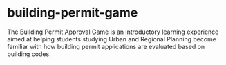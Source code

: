 # building-permit-game
The Building Permit Approval Game is an introductory learning experience aimed at helping students studying Urban and Regional Planning become familiar with how building permit applications are evaluated based on building codes. 
